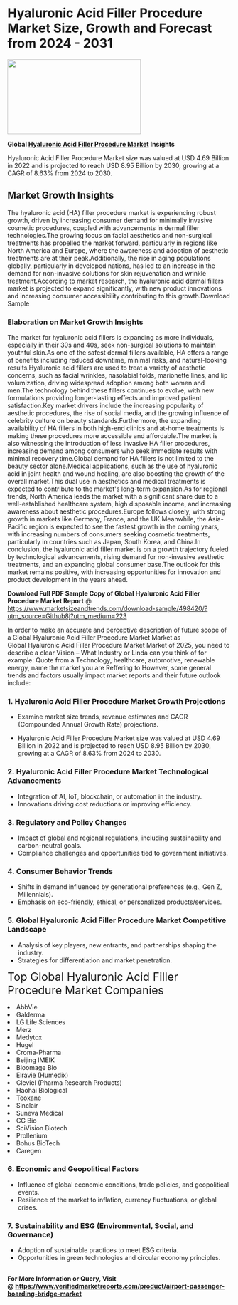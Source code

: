 <H1>Hyaluronic Acid Filler Procedure Market Size, Growth and Forecast from 2024 - 2031</H1><img class="aligncenter size-medium wp-image-584254" src="https://thirdeyenews.in/wp-content/uploads/2024/09/Global-Market-Research-300x168.jpeg" alt="" width="300" height="168" /><p><strong>Global&nbsp;<a href="https://www.marketsizeandtrends.com/download-sample/498420/?utm_source=Github8j?utm_medium=223">Hyaluronic Acid Filler Procedure Market</a> Insights</strong></p><p>Hyaluronic Acid Filler Procedure Market size was valued at USD 4.69 Billion in 2022 and is projected to reach USD 8.95 Billion by 2030, growing at a CAGR of 8.63% from 2024 to 2030.</p><p><h2>Market Growth Insights</h2> The hyaluronic acid (HA) filler procedure market is experiencing robust growth, driven by increasing consumer demand for minimally invasive cosmetic procedures, coupled with advancements in dermal filler technologies.The growing focus on facial aesthetics and non-surgical treatments has propelled the market forward, particularly in regions like North America and Europe, where the awareness and adoption of aesthetic treatments are at their peak.Additionally, the rise in aging populations globally, particularly in developed nations, has led to an increase in the demand for non-invasive solutions for skin rejuvenation and wrinkle treatment.According to market research, the hyaluronic acid dermal fillers market is projected to expand significantly, with new product innovations and increasing consumer accessibility contributing to this growth.Download Sample <h3>Elaboration on Market Growth Insights</h3> The market for hyaluronic acid fillers is expanding as more individuals, especially in their 30s and 40s, seek non-surgical solutions to maintain youthful skin.As one of the safest dermal fillers available, HA offers a range of benefits including reduced downtime, minimal risks, and natural-looking results.Hyaluronic acid fillers are used to treat a variety of aesthetic concerns, such as facial wrinkles, nasolabial folds, marionette lines, and lip volumization, driving widespread adoption among both women and men.The technology behind these fillers continues to evolve, with new formulations providing longer-lasting effects and improved patient satisfaction.Key market drivers include the increasing popularity of aesthetic procedures, the rise of social media, and the growing influence of celebrity culture on beauty standards.Furthermore, the expanding availability of HA fillers in both high-end clinics and at-home treatments is making these procedures more accessible and affordable.The market is also witnessing the introduction of less invasive HA filler procedures, increasing demand among consumers who seek immediate results with minimal recovery time.Global demand for HA fillers is not limited to the beauty sector alone.Medical applications, such as the use of hyaluronic acid in joint health and wound healing, are also boosting the growth of the overall market.This dual use in aesthetics and medical treatments is expected to contribute to the market's long-term expansion.As for regional trends, North America leads the market with a significant share due to a well-established healthcare system, high disposable income, and increasing awareness about aesthetic procedures.Europe follows closely, with strong growth in markets like Germany, France, and the UK.Meanwhile, the Asia-Pacific region is expected to see the fastest growth in the coming years, with increasing numbers of consumers seeking cosmetic treatments, particularly in countries such as Japan, South Korea, and China.In conclusion, the hyaluronic acid filler market is on a growth trajectory fueled by technological advancements, rising demand for non-invasive aesthetic treatments, and an expanding global consumer base.The outlook for this market remains positive, with increasing opportunities for innovation and product development in the years ahead.</p><p><span class=""><strong>Download Full PDF Sample Copy of Global Hyaluronic Acid Filler Procedure Market Report</strong> @ <a href="https://www.marketsizeandtrends.com/download-sample/498420/?utm_source=Github8j?utm_medium=223" target="_blank">https://www.marketsizeandtrends.com/download-sample/498420/?utm_source=Github8j?utm_medium=223</a></span></p><p>In order to make an accurate and perceptive description of future scope of a Global&nbsp;Hyaluronic Acid Filler Procedure Market Market as Global&nbsp;Hyaluronic Acid Filler Procedure Market Market of 2025, you need to describe a clear Vision &ndash; What Industry or Linda can you think of for example: Quote from a Technology, healthcare, automotive, renewable energy, name the market you are Reffering to.However, some general trends and factors usually impact market reports and their future outlook include:</p><h3>1.&nbsp;<strong>Hyaluronic Acid Filler Procedure Market Growth Projections</strong></h3><ul><li>Examine market size trends, revenue estimates and CAGR (Compounded Annual Growth Rate) projections.</li><li><p>Hyaluronic Acid Filler Procedure Market size was valued at USD 4.69 Billion in 2022 and is projected to reach USD 8.95 Billion by 2030, growing at a CAGR of 8.63% from 2024 to 2030.</p></li></ul><h3>2.&nbsp;<strong>Hyaluronic Acid Filler Procedure Market Technological Advancements</strong></h3><ul><li>Integration of AI, IoT, blockchain, or automation in the industry.</li><li>Innovations driving cost reductions or improving efficiency.</li></ul><h3>3.&nbsp;<strong>Regulatory and Policy Changes</strong></h3><ul><li>Impact of global and regional regulations, including sustainability and carbon-neutral goals.</li><li>Compliance challenges and opportunities tied to government initiatives.</li></ul><h3>4.&nbsp;<strong>Consumer Behavior Trends</strong></h3><ul><li>Shifts in demand influenced by generational preferences (e.g., Gen Z, Millennials).</li><li>Emphasis on eco-friendly, ethical, or personalized products/services.</li></ul><h3>5.&nbsp;<strong>Global Hyaluronic Acid Filler Procedure Market Competitive Landscape</strong></h3><ul><li>Analysis of key players, new entrants, and partnerships shaping the industry.</li><li>Strategies for differentiation and market penetration.</li></ul><p data-pm-slice="1 1 []"><span style="color: inherit; font-family: inherit; font-size: 25px;">Top Global Hyaluronic Acid Filler Procedure Market Companies</span></p><div class="" data-test-id=""><p><li>AbbVie</li><li> Galderma</li><li> LG Life Sciences</li><li> Merz</li><li> Medytox</li><li> Hugel</li><li> Croma-Pharma</li><li> Beijing IMEIK</li><li> Bloomage Bio</li><li> Elravie (Humedix)</li><li> Cleviel (Pharma Research Products)</li><li> Haohai Biological</li><li> Teoxane</li><li> Sinclair</li><li> Suneva Medical</li><li> CG Bio</li><li> SciVision Biotech</li><li> Prollenium</li><li> Bohus BioTech</li><li> Caregen</li></p></div><h3>6.&nbsp;<strong>Economic and Geopolitical Factors</strong></h3><ul><li>Influence of global economic conditions, trade policies, and geopolitical events.</li><li>Resilience of the market to inflation, currency fluctuations, or global crises.</li></ul><h3>7.&nbsp;<strong>Sustainability and ESG (Environmental, Social, and Governance)</strong></h3><ul><li>Adoption of sustainable practices to meet ESG criteria.</li><li>Opportunities in green technologies and circular economy principles.</li></ul><h2><strong style="font-size: 14px;">For More Information or Query, Visit @&nbsp;</strong><a style="background-color: #ffffff; font-size: 14px;" href="https://www.marketsizeandtrends.com/report/hyaluronic-acid-filler-procedure-market/" target="_blank">https://www.verifiedmarketreports.com/product/airport-passenger-boarding-bridge-market</a></h2>